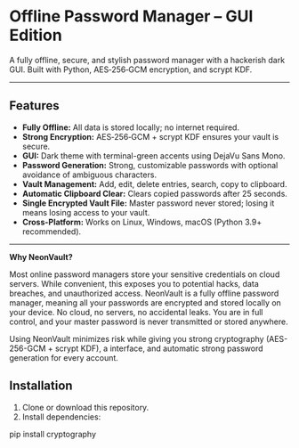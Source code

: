 # Offline Password Manager – GUI Edition

A fully offline, secure, and stylish password manager with a hackerish dark GUI. Built with Python, AES‑256‑GCM encryption, and scrypt KDF.  

---

## Features

- **Fully Offline:** All data is stored locally; no internet required.
- **Strong Encryption:** AES‑256‑GCM + scrypt KDF ensures your vault is secure.
- **GUI:** Dark theme with terminal-green accents using DejaVu Sans Mono.
- **Password Generation:** Strong, customizable passwords with optional avoidance of ambiguous characters.
- **Vault Management:** Add, edit, delete entries, search, copy to clipboard.
- **Automatic Clipboard Clear:** Clears copied passwords after 25 seconds.
- **Single Encrypted Vault File:** Master password never stored; losing it means losing access to your vault.
- **Cross-Platform:** Works on Linux, Windows, macOS (Python 3.9+ recommended).

---

**Why NeonVault?**

Most online password managers store your sensitive credentials on cloud servers. While convenient, this exposes you to potential hacks, data breaches, and unauthorized access. NeonVault is a fully offline password manager, meaning all your passwords are encrypted and stored locally on your device. No cloud, no servers, no accidental leaks. You are in full control, and your master password is never transmitted or stored anywhere.

Using NeonVault minimizes risk while giving you strong cryptography (AES-256-GCM + scrypt KDF), a interface, and automatic strong password generation for every account.

## Installation

1. Clone or download this repository.
2. Install dependencies:


pip install cryptography
